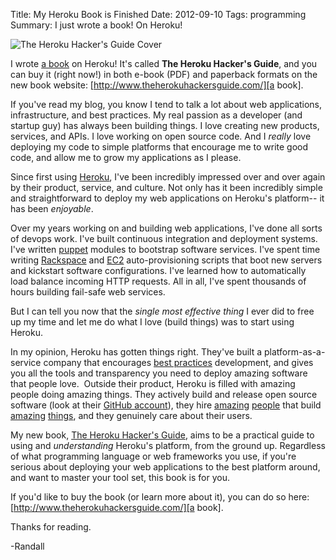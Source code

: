 Title: My Heroku Book is Finished
Date: 2012-09-10
Tags: programming
Summary:
    I just wrote a book!  On Heroku!


![The Heroku Hacker's Guide Cover][]


I wrote [a book][] on Heroku!  It's called **The Heroku Hacker's Guide**, and
you can buy it (right now!) in both e-book (PDF) and paperback formats on the
new book website: [http://www.theherokuhackersguide.com/][a book].

If you've read my blog, you know I tend to talk a lot about web applications,
infrastructure, and best practices.  My real passion as a developer (and
startup guy) has always been building things.  I love creating new products,
services, and APIs.  I love working on open source code.  And I *really* love
deploying my code to simple platforms that encourage me to write good code, and
allow me to grow my applications as I please.

Since first using [Heroku][], I've been incredibly impressed over and over
again by their product, service, and culture.  Not only has it been incredibly
simple and straightforward to deploy my web applications on Heroku's platform--
it has been *enjoyable*.

Over my years working on and building web applications, I've done all sorts of
devops work.  I've built continuous integration and deployment systems.  I've
written [puppet][] modules to bootstrap software services.  I've spent time
writing [Rackspace][] and [EC2][] auto-provisioning scripts that boot new
servers and kickstart software configurations.  I've learned how to
automatically load balance incoming HTTP requests.  All in all, I've spent
thousands of hours building fail-safe web services.

But I can tell you now that the *single most effective thing* I ever did to
free up my time and let me do what I love (build things) was to start using
Heroku.

In my opinion, Heroku has gotten things right.  They've built a
platform-as-a-service company that encourages [best practices][] development,
and gives you all the tools and transparency you need to deploy amazing
software that people love.  Outside their product, Heroku is filled with
amazing people doing amazing things.  They actively build and release open
source software (look at their [GitHub account][]), they hire [amazing][]
[people][] that build [amazing][foreman] [things][], and they genuinely care
about their users.

My new book, [The Heroku Hacker's Guide][a book], aims to be a practical guide
to using and *understanding* Heroku's platform, from the ground up.  Regardless
of what programming language or web frameworks you use, if you're serious about
deploying your web applications to the best platform around, and want to master
your tool set, this book is for you.

If you'd like to buy the book (or learn more about it), you can do so here:
[http://www.theherokuhackersguide.com/][a book].

Thanks for reading.

-Randall


  [The Heroku Hacker's Guide Cover]: {filename}/images/2012/the-heroku-hackers-guide-cover.png "The Heroku Hacker's Guide Cover"
  [a book]: http://www.theherokuhackersguide.com/ "The Heroku Hacker's Guide"
  [Heroku]: http://www.heroku.com/ "Heroku"
  [puppet]: http://puppetlabs.com/ "Puppet"
  [Rackspace]: http://www.rackspace.com/ "Rackspace"
  [EC2]: http://aws.amazon.com/ "AWS"
  [best practices]: http://www.12factor.net/ "The 12 Factor App"
  [GitHub account]: https://github.com/heroku "Heroku on GitHub"
  [amazing]: http://kennethreitz.com/ "Kenneth Reitz"
  [people]: http://craigkerstiens.com/ "Craig Kerstiens"
  [foreman]: https://github.com/ddollar/foreman "Foreman"
  [things]: https://github.com/kennethreitz/requests "Python Requests"
